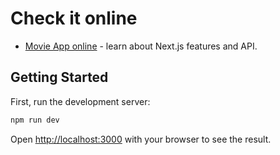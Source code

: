 # Check it online

- [Movie App online](https://movie-app-migrod22s-projects.vercel.app/) - learn about Next.js features and API.

## Getting Started

First, run the development server:

```bash
npm run dev
```
Open [http://localhost:3000](http://localhost:3000) with your browser to see the result.